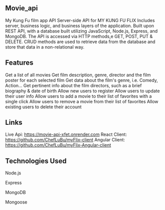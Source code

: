 ## Movie_api
My Kung Fu film app API Server-side API for MY KUNG FU FLIX Includes server, business logic, and business layers of the application. Built upon REST API, with a database built utilizing JavaScript, Node.js, Express, and MongoDB. The API is accessed via HTTP methods,e GET, POST, PUT & DELETE. CRUD methods are used to retrieve data from the database and store that data in a non-relational way.

## Features
Get a list of all movies Get film description, genre, director and the film poster for each selected film Get data about the film's genre, i.e. Comedy, Action... Get pertinent info about the film directors, such as a brief biography & date of birth Allow new users to register Allow users to update their user info Allow users to add a movie to their list of favorites with a single click Allow users to remove a movie from their list of favorites Allow existing users to delete their account


## Links
Live Api: https://movie-api-xfet.onrender.com React Client: https://github.com/ChefLuBu/myFlix-client Angular Client: https://github.com/ChefLuBu/myFlix-Angular-client

## Technologies Used 
Node.js 

Express 

MongoDB 

Mongoose
